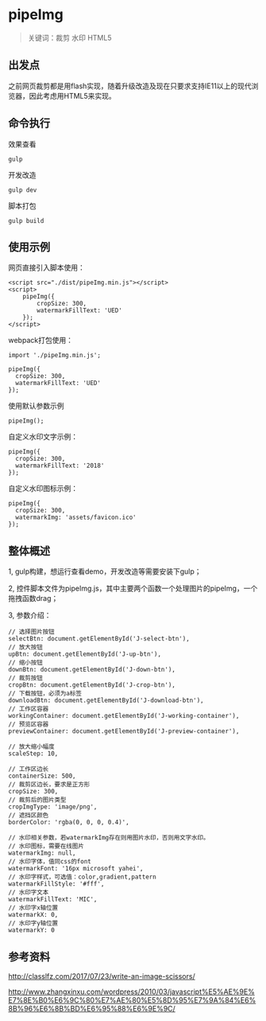 # pipeImg
> 关键词：裁剪 水印 HTML5
## 出发点
之前网页裁剪都是用flash实现，随着升级改造及现在只要求支持IE11以上的现代浏览器，因此考虑用HTML5来实现。

## 命令执行
效果查看
```
gulp
```
开发改造
```
gulp dev
```
脚本打包
```
gulp build
```
## 使用示例
网页直接引入脚本使用：
```
<script src="./dist/pipeImg.min.js"></script>
<script>
    pipeImg({
        cropSize: 300,
        watermarkFillText: 'UED'
    });
</script>
```
webpack打包使用：
```
import './pipeImg.min.js';

pipeImg({
  cropSize: 300,
  watermarkFillText: 'UED'
});
```

使用默认参数示例
```
pipeImg();
```
自定义水印文字示例：
```
pipeImg({
  cropSize: 300,
  watermarkFillText: '2018'
});
```
自定义水印图标示例：
```
pipeImg({
  cropSize: 300,
  watermarkImg: 'assets/favicon.ico'
});
```
## 整体概述
1, gulp构建，想运行查看demo，开发改造等需要安装下gulp；

2, 控件脚本文件为pipeImg.js，其中主要两个函数一个处理图片的pipeImg，一个拖拽函数drag；

3, 参数介绍：
```
// 选择图片按钮
selectBtn: document.getElementById('J-select-btn'),
// 放大按钮
upBtn: document.getElementById('J-up-btn'),
// 缩小按钮
downBtn: document.getElementById('J-down-btn'),
// 裁剪按钮
cropBtn: document.getElementById('J-crop-btn'),
// 下载按钮，必须为a标签
downloadBtn: document.getElementById('J-download-btn'),
// 工作区容器
workingContainer: document.getElementById('J-working-container'),
// 预览区容器
previewContainer: document.getElementById('J-preview-container'),

// 放大缩小幅度
scaleStep: 10,

// 工作区边长
containerSize: 500,
// 裁剪区边长，要求是正方形
cropSize: 300,
// 裁剪后的图片类型
cropImgType: 'image/png',
// 遮挡区颜色
borderColor: 'rgba(0, 0, 0, 0.4)',

// 水印相关参数，若watermarkImg存在则用图片水印，否则用文字水印。
// 水印图标，需要在线图片
watermarkImg: null,
// 水印字体，值同css的font
watermarkFont: '16px microsoft yahei',
// 水印字样式，可选值：color,gradient,pattern
watermarkFillStyle: '#fff',
// 水印字文本
watermarkFillText: 'MIC',
// 水印字x轴位置
watermarkX: 0,
// 水印字y轴位置
watermarkY: 0
```

## 参考资料
http://classlfz.com/2017/07/23/write-an-image-scissors/

http://www.zhangxinxu.com/wordpress/2010/03/javascript%E5%AE%9E%E7%8E%B0%E6%9C%80%E7%AE%80%E5%8D%95%E7%9A%84%E6%8B%96%E6%8B%BD%E6%95%88%E6%9E%9C/